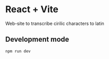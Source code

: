 # React + Vite

Web-site to transcribe cirilic characters to latin

## Development mode
```
npm run dev
```
